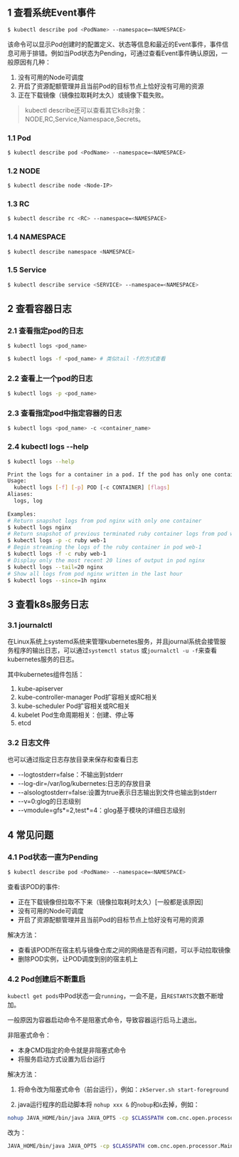 ## 1 查看系统Event事件

```sh
$ kubectl describe pod <PodName> --namespace=<NAMESPACE> 
```

该命令可以显示Pod创建时的配置定义、状态等信息和最近的Event事件，事件信息可用于排错。例如当Pod状态为Pending，可通过查看Event事件确认原因，一般原因有几种：

1. 没有可用的Node可调度
2. 开启了资源配额管理并且当前Pod的目标节点上恰好没有可用的资源
3. 正在下载镜像（镜像拉取耗时太久）或镜像下载失败。

> kubectl describe还可以查看其它k8s对象：NODE,RC,Service,Namespace,Secrets。

### 1.1 Pod

```sh
$ kubectl describe pod <PodName> --namespace=<NAMESPACE> 
```

### 1.2 NODE

```sh
$ kubectl describe node <Node-IP>
```
### 1.3 RC

```sh
$ kubectl describe rc <RC> --namespace=<NAMESPACE>
```

### 1.4 NAMESPACE

```sh
$ kubectl describe namespace <NAMESPACE>
```

### 1.5 Service

```sh
$ kubectl describe service <SERVICE> --namespace=<NAMESPACE>
```

## 2 查看容器日志

### 2.1 查看指定pod的日志

```sh
$ kubectl logs <pod_name>

$ kubectl logs -f <pod_name> # 类似tail -f的方式查看
```

### 2.2 查看上一个pod的日志

```sh
$ kubectl logs -p <pod_name>
```

### 2.3 查看指定pod中指定容器的日志

```sh
$ kubectl logs <pod_name> -c <container_name>
```

### 2.4 kubectl logs --help

```sh
$ kubectl logs --help  

Print the logs for a container in a pod. If the pod has only one container, the container name is optional.  
Usage:  
  kubectl logs [-f] [-p] POD [-c CONTAINER] [flags]  
Aliases:  
  logs, log  
   
Examples:  
# Return snapshot logs from pod nginx with only one container  
$ kubectl logs nginx  
# Return snapshot of previous terminated ruby container logs from pod web-1  
$ kubectl logs -p -c ruby web-1  
# Begin streaming the logs of the ruby container in pod web-1  
$ kubectl logs -f -c ruby web-1  
# Display only the most recent 20 lines of output in pod nginx  
$ kubectl logs --tail=20 nginx  
# Show all logs from pod nginx written in the last hour  
$ kubectl logs --since=1h nginx  
```

## 3 查看k8s服务日志

### 3.1 journalctl

在Linux系统上systemd系统来管理kubernetes服务，并且journal系统会接管服务程序的输出日志，可以通过`systemctl status` 或`journalctl -u -f`来查看kubernetes服务的日志。

其中kubernetes组件包括：

1. kube-apiserver
2. kube-controller-manager   Pod扩容相关或RC相关
3. kube-scheduler            Pod扩容相关或RC相关
4. kubelet                   Pod生命周期相关：创建、停止等
5. etcd

### 3.2 日志文件

也可以通过指定日志存放目录来保存和查看日志

* --logtostderr=false：不输出到stderr
* --log-dir=/var/log/kubernetes:日志的存放目录
* --alsologtostderr=false:设置为true表示日志输出到文件也输出到stderr
* --v=0:glog的日志级别
* --vmodule=gfs*=2,test*=4：glog基于模块的详细日志级别

## 4 常见问题

### 4.1 Pod状态一直为Pending

```sh
$ kubectl describe pod <PodName> --namespace=<NAMESPACE> 
```

查看该POD的事件:

* 正在下载镜像但拉取不下来（镜像拉取耗时太久）[一般都是该原因]
* 没有可用的Node可调度
* 开启了资源配额管理并且当前Pod的目标节点上恰好没有可用的资源

解决方法：

* 查看该POD所在宿主机与镜像仓库之间的网络是否有问题，可以手动拉取镜像
* 删除POD实例，让POD调度到别的宿主机上

### 4.2 Pod创建后不断重启

`kubectl get pods`中Pod状态一会`running`，一会不是，且`RESTARTS`次数不断增加。

一般原因为容器启动命令不是阻塞式命令，导致容器运行后马上退出。

非阻塞式命令：

* 本身CMD指定的命令就是非阻塞式命令
* 将服务启动方式设置为后台运行

解决方法：

1. 将命令改为阻塞式命令（前台运行），例如：`zkServer.sh start-foreground`

2. java运行程序的启动脚本将 `nohup xxx &` 的`nobup`和`&`去掉，例如：

```sh
nohup JAVA_HOME/bin/java JAVA_OPTS -cp $CLASSPATH com.cnc.open.processor.Main &
```

改为：

```sh
JAVA_HOME/bin/java JAVA_OPTS -cp $CLASSPATH com.cnc.open.processor.Main
```